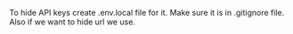 To hide API keys create .env.local file for it. Make sure it is in .gitignore file.
Also if we want to hide url we use.